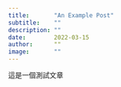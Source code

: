 ```yaml
---
title:       "An Example Post"
subtitle:    ""
description: ""
date:        2022-03-15
author:      ""
image:       ""
---
```


這是一個測試文章